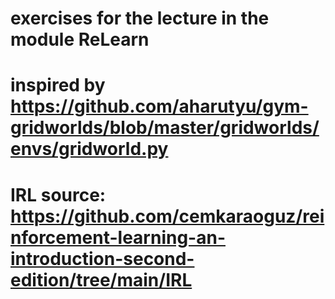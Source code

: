 # exercises for the lecture in the module ReLearn

# inspired by https://github.com/aharutyu/gym-gridworlds/blob/master/gridworlds/envs/gridworld.py

# IRL source: https://github.com/cemkaraoguz/reinforcement-learning-an-introduction-second-edition/tree/main/IRL